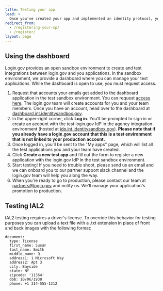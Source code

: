 ```yaml
---
title: Testing your app
lead: >
  Once you’ve created your app and implemented an identity protocol, you can now register it in the test environment dashboard and start testing.
redirect_from:
  - /registering-your-sp/
  - /register/
layout: page
---
```


## Using the dashboard

Login.gov provides an open sandbox environment to create and test integrations between login.gov and you applications. In the sandbox environment, we provide a dashboard where you can manage your test applications. While the dashboard is open to use, you must request access.

1. Request that accounts your emails get added to the dashboard application in the test sandbox environment. You can request [access here](https://share.hsforms.com/16DIoo--rTU2xbNW1MShkBg3ak9e). The login.gov team will create accounts for you and your team members. Once you have an account, head over to the dashboard at [dashboard.int.identitysandbox.gov](https://dashboard.int.identitysandbox.gov).
2. In the upper-right corner, click **Log in**. You'll be prompted to sign in or create an account with the test login.gov IdP in the agency integration environment (hosted at [idp.int.identitysandbox.gov](https://idp.int.identitysandbox.gov)). **Please note that if you already have a login.gov account that this is a test environment that is not linked to your production account.**
3. Once logged in, you'll be sent to the "My apps" page, which will list all the test applications you and your team have created.
4. Click **Create a new test app** and fill out the form to register a new application with the login.gov IdP in the test sandbox environment.
5. Start testing! If you need to trouble shoot, please send us an email and we can onboard you to our partner support slack channel and the login.gov team will help you along the way.
6. When you're ready to go to production, please contact our team at partners@login.gov and notify us. We'll manage your application's promotion to production.

## Testing IAL2

IAL2 testing requires a driver's license.  To override this behavior for testing purposes you can upload a text file with a .txt extension in place of front and back images with the following format:

```
document:
  type: license
  first_name: Susan
  last_name: Smith
  middle_name: Q
  address1: 1 Microsoft Way
  address2: Apt 3
  city: Bayside
  state: NY
  zipcode: '11364'
  dob: 10/06/1938
  phone: +1 314-555-1212
```
